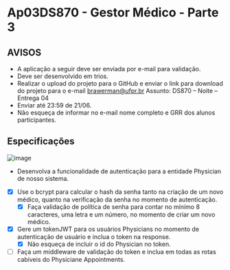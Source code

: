 # Ap03DS870 - Gestor Médico - Parte 3

## AVISOS

- A aplicação a seguir deve ser enviada por e-mail para validação. 
- Deve ser desenvolvido em trios.
- Realizar o upload do projeto para o GitHub e enviar o link para download do projeto para o e-mail brawerman@ufpr.br Assunto: DS870 – Noite –Entrega 04
- Enviar até 23:59 de 21/06.
- Não esqueça de informar no e-mail nome completo e GRR dos alunos participantes.

## Especificações

![image](https://user-images.githubusercontent.com/56660237/120848375-1a561400-c54b-11eb-8072-4fa3bc90b164.png)

- Desenvolva a funcionalidade de autenticação para a entidade Physician de nosso sistema.

- [x] Use o bcrypt para calcular o hash da senha tanto na criação de um novo médico, quanto na verificação da senha no momento de autenticação.
    - [x] Faça validação de política de senha para contar no mínimo 8 caracteres, uma letra e um número, no momento de criar um novo médico.

- [x] Gere um tokenJWT para os usuários Physicians no momento de autenticação de usuário e inclua o token na response. 
    - [x] Não esqueça de incluir o id do Physician no token.

- [ ] Faça um middleware de validação do token e inclua em todas as rotas cabíveis do Physiciane Appointments.
